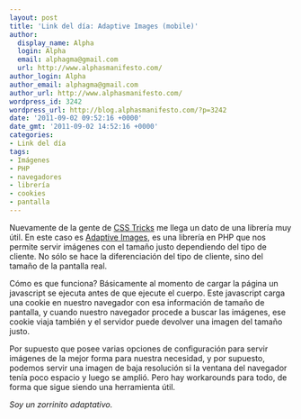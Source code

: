 ```yaml
---
layout: post
title: 'Link del día: Adaptive Images (mobile)'
author:
  display_name: Alpha
  login: Alpha
  email: alphagma@gmail.com
  url: http://www.alphasmanifesto.com/
author_login: Alpha
author_email: alphagma@gmail.com
author_url: http://www.alphasmanifesto.com/
wordpress_id: 3242
wordpress_url: http://blog.alphasmanifesto.com/?p=3242
date: '2011-09-02 09:52:16 +0000'
date_gmt: '2011-09-02 14:52:16 +0000'
categories:
- Link del día
tags:
- Imágenes
- PHP
- navegadores
- librería
- cookies
- pantalla
---
```


Nuevamente de la gente de [CSS Tricks](http://css-tricks.com/13982-adaptive-images/) me llega un dato de una librería muy útil. En este caso es [Adaptive Images](http://adaptive-images.com/), es una librería en PHP que nos permite servir imágenes con el tamaño justo dependiendo del tipo de cliente. No sólo se hace la diferenciación del tipo de cliente, sino del tamaño de la pantalla real.

Cómo es que funciona? Básicamente al momento de cargar la página un javascript se ejecuta antes de que ejecute el cuerpo. Este javascript carga una cookie en nuestro navegador con esa información de tamaño de pantalla, y cuando nuestro navegador procede a buscar las imágenes, ese cookie viaja también y el servidor puede devolver una imagen del tamaño justo.

Por supuesto que posee varias opciones de configuración para servir imágenes de la mejor forma para nuestra necesidad, y por supuesto, podemos servir una imagen de baja resolución si la ventana del navegador tenía poco espacio y luego se amplió. Pero hay workarounds para todo, de forma que sigue siendo una herramienta útil.

_Soy un zorrinito adaptativo._
